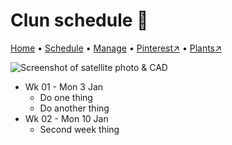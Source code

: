 # Clun schedule 📆

[Home](https://grwd.uk/clun/) • [Schedule](https://grwd.uk/clun/schedule) • [Manage](https://grwd.uk/clun/manage) • [Pinterest↗](https://pinterest.co.uk/NatureWorksGarden/clun) • [Plants↗](https://grwd.cc/clun-plants)

![Screenshot of satellite photo & CAD](https://res.cloudinary.com/growdigital/image/upload/w_320/v1637764609/clifftop/clifftop-0.6-screenshot.jpg)

* Wk 01 - Mon 3 Jan
    * Do one thing
    * Do another thing
* Wk 02 - Mon 10 Jan
    * Second week thing

